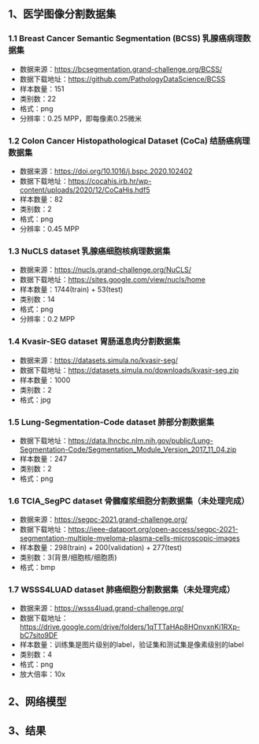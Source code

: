 ## 1、医学图像分割数据集

### 1.1 Breast Cancer Semantic Segmentation (BCSS) 乳腺癌病理数据集

- 数据来源：https://bcsegmentation.grand-challenge.org/BCSS/
- 数据下载地址：https://github.com/PathologyDataScience/BCSS
- 样本数量：151
- 类别数：22
- 格式：png
- 分辨率：0.25 MPP，即每像素0.25微米

### 1.2 Colon Cancer Histopathological Dataset (CoCa) 结肠癌病理数据集

- 数据来源：https://doi.org/10.1016/j.bspc.2020.102402
- 数据下载地址：https://cocahis.irb.hr/wp-content/uploads/2020/12/CoCaHis.hdf5
- 样本数量：82
- 类别数：2
- 格式：png
- 分辨率：0.45 MPP

### 1.3 NuCLS dataset 乳腺癌细胞核病理数据集

- 数据来源：https://nucls.grand-challenge.org/NuCLS/
- 数据下载地址：https://sites.google.com/view/nucls/home
- 样本数量：1744(train) + 53(test)
- 类别数：14
- 格式：png
- 分辨率：0.2 MPP

### 1.4 Kvasir-SEG dataset 胃肠道息肉分割数据集

- 数据来源：https://datasets.simula.no/kvasir-seg/
- 数据下载地址：https://datasets.simula.no/downloads/kvasir-seg.zip
- 样本数量：1000
- 类别数：2
- 格式：jpg

### 1.5 Lung-Segmentation-Code dataset 肺部分割数据集

- 数据下载地址：https://data.lhncbc.nlm.nih.gov/public/Lung-Segmentation-Code/Segmentation_Module_Version_2017_11_04.zip
- 样本数量：247
- 类别数：2
- 格式：png

### 1.6 TCIA_SegPC dataset 骨髓瘤浆细胞分割数据集（未处理完成）

- 数据来源：https://segpc-2021.grand-challenge.org/
- 数据下载地址：https://ieee-dataport.org/open-access/segpc-2021-segmentation-multiple-myeloma-plasma-cells-microscopic-images
- 样本数量：298(train) + 200(validation) + 277(test)
- 类别数：3(背景/细胞核/细胞质)
- 格式：bmp

### 1.7 WSSS4LUAD dataset 肺癌细胞分割数据集（未处理完成）

- 数据来源：https://wsss4luad.grand-challenge.org/
- 数据下载地址：https://drive.google.com/drive/folders/1qTTTaHAp8HOnvxnKi1RXp-bC7sito9DF
- 样本数量：训练集是图片级别的label，验证集和测试集是像素级别的label
- 类别数：4
- 格式：png
- 放大倍率：10x

## 2、网络模型

## 3、结果
